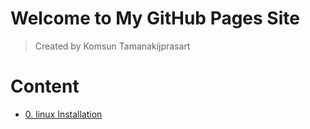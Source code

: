 # Welcome to My GitHub Pages Site
> Created by Komsun Tamanakijprasart

# Content
- [0. linux Installation](0_Linux_Installation.md)
